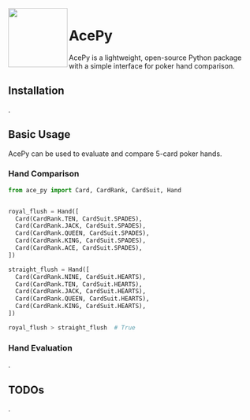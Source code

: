 <img align="left" src="https://user-images.githubusercontent.com/8881202/169818987-99843287-f2cd-476b-94e3-2333bfc4ae1f.jpeg" width="120" height="120" />

# AcePy
AcePy is a lightweight, open-source Python package with a simple interface for poker hand comparison.

## Installation
.

## Basic Usage
AcePy can be used to evaluate and compare 5-card poker hands.

### Hand Comparison
```python
from ace_py import Card, CardRank, CardSuit, Hand


royal_flush = Hand([
  Card(CardRank.TEN, CardSuit.SPADES),
  Card(CardRank.JACK, CardSuit.SPADES),
  Card(CardRank.QUEEN, CardSuit.SPADES),
  Card(CardRank.KING, CardSuit.SPADES),
  Card(CardRank.ACE, CardSuit.SPADES),
])

straight_flush = Hand([
  Card(CardRank.NINE, CardSuit.HEARTS),
  Card(CardRank.TEN, CardSuit.HEARTS),
  Card(CardRank.JACK, CardSuit.HEARTS),
  Card(CardRank.QUEEN, CardSuit.HEARTS),
  Card(CardRank.KING, CardSuit.HEARTS),
])

royal_flush > straight_flush  # True
```

### Hand Evaluation
.

## TODOs
.
